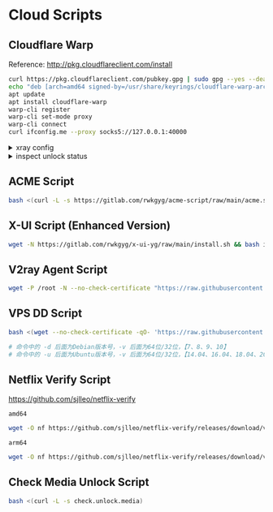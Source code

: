 # Cloud Scripts

## Cloudflare Warp

Reference: http://pkg.cloudflareclient.com/install

```bash
curl https://pkg.cloudflareclient.com/pubkey.gpg | sudo gpg --yes --dearmor --output /usr/share/keyrings/cloudflare-warp-archive-keyring.gpg
echo "deb [arch=amd64 signed-by=/usr/share/keyrings/cloudflare-warp-archive-keyring.gpg] https://pkg.cloudflareclient.com/ $(lsb_release -cs) main" | sudo tee /etc/apt/sources.list.d/cloudflare-client.list
apt update
apt install cloudflare-warp
warp-cli register
warp-cli set-mode proxy
warp-cli connect
curl ifconfig.me --proxy socks5://127.0.0.1:40000
```

<details><summary>xray config</summary>
</br>

```json
{
   "outbounds": [
       {
           "protocol": "freedom",
           "settings": {}
       },
       {
           "tag": "stream",
           "sendThrough": "0.0.0.0",
           "protocol": "socks",
           "settings": {
               "servers": [
                   {
                       "address": "127.0.0.1",
                       "port": 40000,
                       "users": []
                   }
               ]
           }
       }
   ],
   "routing": {
       "rules": [
           {
               "ip": [
                   "geoip:private"
               ],
               "outboundTag": "blocked",
               "type": "field"
           },
           {
               "type": "field",
               "domains": [
                   "geosite:netflix"
               ],
               "outboundTag": "stream"
           }
       ]
   }
}
```

restart xray

```
systemctl restart xray
```

</details>

<details><summary>inspect unlock status</summary>
</br>

```bash
# original ip
./nf
# with warp ip
./nf -proxy socks5://127.0.0.1:40000
```

</details>

## ACME Script

```bash
bash <(curl -L -s https://gitlab.com/rwkgyg/acme-script/raw/main/acme.sh)
```

## X-UI Script (Enhanced Version)

```bash
wget -N https://gitlab.com/rwkgyg/x-ui-yg/raw/main/install.sh && bash install.sh
```

## V2ray Agent Script

```bash
wget -P /root -N --no-check-certificate "https://raw.githubusercontent.com/mack-a/v2ray-agent/master/install.sh" && chmod 700 /root/install.sh && /root/install.sh
```

## VPS DD Script

```bash
bash <(wget --no-check-certificate -qO- 'https://raw.githubusercontent.com/MoeClub/Note/master/InstallNET.sh') -d 9 -v 64 -p Xy12345678

# 命令中的 -d 后面为Debian版本号，-v 后面为64位/32位，【7、8、9、10】
# 命令中的 -u 后面为Ubuntu版本号，-v 后面为64位/32位，【14.04、16.04、18.04、20.04】
```

## Netflix Verify Script

https://github.com/sjlleo/netflix-verify

`amd64`

```bash
wget -O nf https://github.com/sjlleo/netflix-verify/releases/download/v3.1.0/nf_linux_amd64 && chmod +x nf && ./nf
```

`arm64`

```bash
wget -O nf https://github.com/sjlleo/netflix-verify/releases/download/v3.1.0/nf_linux_arm64 && chmod +x nf && ./nf
```

## Check Media Unlock Script

```bash
bash <(curl -L -s check.unlock.media)
```
